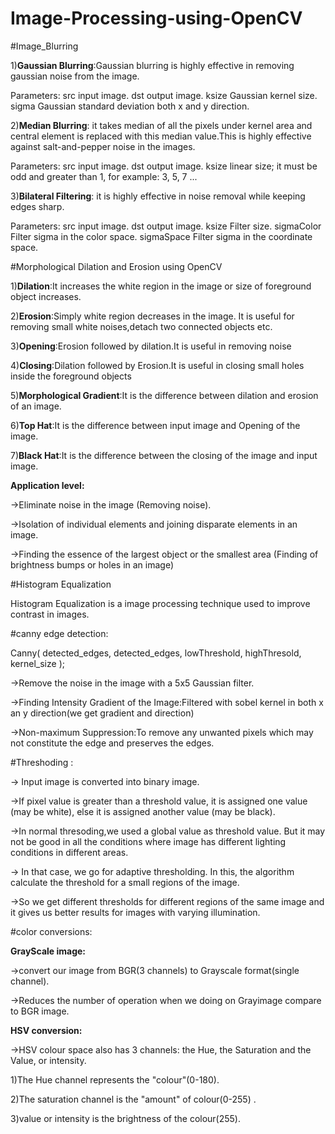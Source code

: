 # Image-Processing-using-OpenCV

#Image_Blurring

1)**Gaussian Blurring**:Gaussian blurring is highly effective in removing gaussian noise from the image.

Parameters:
src	input image.
dst     output image.
ksize	Gaussian kernel size.
sigma	Gaussian standard deviation both x and y direction.

2)**Median Blurring**: it takes median of all the pixels under kernel area and central element is replaced with this median value.This is highly effective against salt-and-pepper noise in the images.

Parameters:
src	input image.
dst     output image.
ksize	linear size; it must be odd and greater than 1, for example: 3, 5, 7 ...

3)**Bilateral Filtering**: it is highly effective in noise removal while keeping edges sharp.

Parameters:
src	input image.
dst     output image.
ksize	Filter size.
sigmaColor  Filter sigma in the color space.
sigmaSpace  Filter sigma in the coordinate space.

#Morphological Dilation and Erosion using OpenCV

1)**Dilation**:It increases the white region in the image or size of foreground object increases.

2)**Erosion**:Simply white region decreases in the image. It is useful for removing small white noises,detach two connected objects etc.

3)**Opening**:Erosion followed by dilation.It is useful in removing noise

4)**Closing**:Dilation followed by Erosion.It is useful in closing small holes inside the foreground objects

5)**Morphological Gradient**:It is the difference between dilation and erosion of an image.

6)**Top Hat**:It is the difference between input image and Opening of the image.

7)**Black Hat**:It is the difference between the closing of the image and input image.

**Application level:**

->Eliminate noise in the image (Removing noise).

->Isolation of individual elements and joining disparate elements in an image.

->Finding the essence of the largest object or the smallest area (Finding of brightness bumps or holes in an image)

#Histogram Equalization

Histogram Equalization is a image processing technique used to improve contrast in images.

#canny edge detection:

Canny( detected_edges, detected_edges, lowThreshold, highThresold, kernel_size );

->Remove the noise in the image with a 5x5 Gaussian filter.

->Finding Intensity Gradient of the Image:Filtered with sobel kernel in both x an y direction(we get gradient and direction)

->Non-maximum Suppression:To remove any unwanted pixels which may not constitute the edge and preserves the edges. 

#Threshoding :

-> Input image is converted into binary image.

->If pixel value is greater than a threshold value, it is assigned one value (may be white), else it is assigned another value (may be black).

->In normal thresoding,we used a global value as threshold value. But it may not be good in all the conditions where image has different 
lighting conditions in different areas.

-> In that case, we go for adaptive thresholding. In this, the algorithm calculate the threshold for a small regions of the image. 

->So we get different thresholds for different regions of the same image and it gives us better results for images with varying illumination.

#color conversions:

**GrayScale image:**

->convert our image from BGR(3 channels) to Grayscale format(single channel).

->Reduces the number of operation when we doing on Grayimage  compare to BGR image.


**HSV conversion:**

->HSV colour space also has 3 channels: the Hue, the Saturation and the Value, or intensity.

1)The Hue channel represents the "colour"(0-180). 

2)The saturation channel is the "amount" of colour(0-255) .

3)value or intensity is the brightness of the colour(255).





